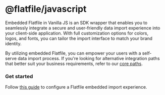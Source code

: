 # @flatfile/javascript

Embedded Flatfile in Vanilla JS is an SDK wrapper that enables you to seamlessly integrate a secure and user-friendly data import experience into your client-side application. With full customization options for colors, logos, and fonts, you can tailor the import interface to match your brand identity.

By utilizing embedded Flatfile, you can empower your users with a self-serve data import process. If you're looking for alternative integration paths that better suit your business requirements, refer to our [core paths](https://flatfile.com/docs/core-paths/).

### Get started

Follow [this guide](https://flatfile.com/docs/core-paths/embedding) to configure a Flatfile embedded import experience.
